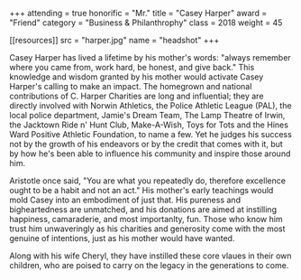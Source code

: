 +++
attending = true
honorific = "Mr."
title     = "Casey Harper"
award     = "Friend"
category  = "Business & Philanthrophy"
class     = 2018
weight    = 45

[[resources]]
  src  = "harper.jpg"
  name = "headshot"
+++

Casey Harper has lived a lifetime by his mother's words: "always remember where you came from, work hard, be honest, and give back." This knowledge and wisdom granted by his mother would activate Casey Harper's calling to make an impact. The homegrown and national contributions of C. Harper Charities are long and influential; they are directly involved with Norwin Athletics, the Police Athletic League (PAL), the local police department, Jamie's Dream Team, The Lamp Theatre of Irwin, the Jacktown Ride n' Hunt Club, Make-A-Wish, Toys for Tots and the Hines Ward Positive Athletic Foundation, to name a few. Yet he judges his success not by the growth of his endeavors or by the credit that comes with it, but by how he's been able to influence his community and inspire those around him.

Aristotle once said, "You are what you repeatedly do, therefore excellence ought to be a habit and not an act." His mother's early teachings would mold Casey into an embodiment of just that. His pureness and bigheartedness are unmatched, and his donations are aimed at instilling happiness, camaraderie, and most importanlty, fun. Those who know him trust him unwaveringly as his charities and generosity come with the most genuine of intentions, just as his mother would have wanted.

Along with his wife Cheryl, they have instilled these core vlaues in their own children, who are poised to carry on the legacy in the generations to come.
